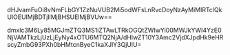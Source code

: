 dHJvamFuOi8vNmFLbGY1ZzNuVUB2Mi5odWFsLnRvcDoyNzAyMiMlRTclQkUlOEUlMjBDTjIlMjBHSUElMjBVUw==


dmxlc3M6Ly85MGJmZTQ3MS1iZTAwLTRkOGQtZWIwYi00MWJkYWI4YzE0NjVAMTkzLjUzLjEyNy4xOTU6MTQ2NjA/dHlwZT10Y3Amc2VjdXJpdHk9eHRscyZmbG93PXh0bHMtcnByeC1kaXJlY3QjUlU=
